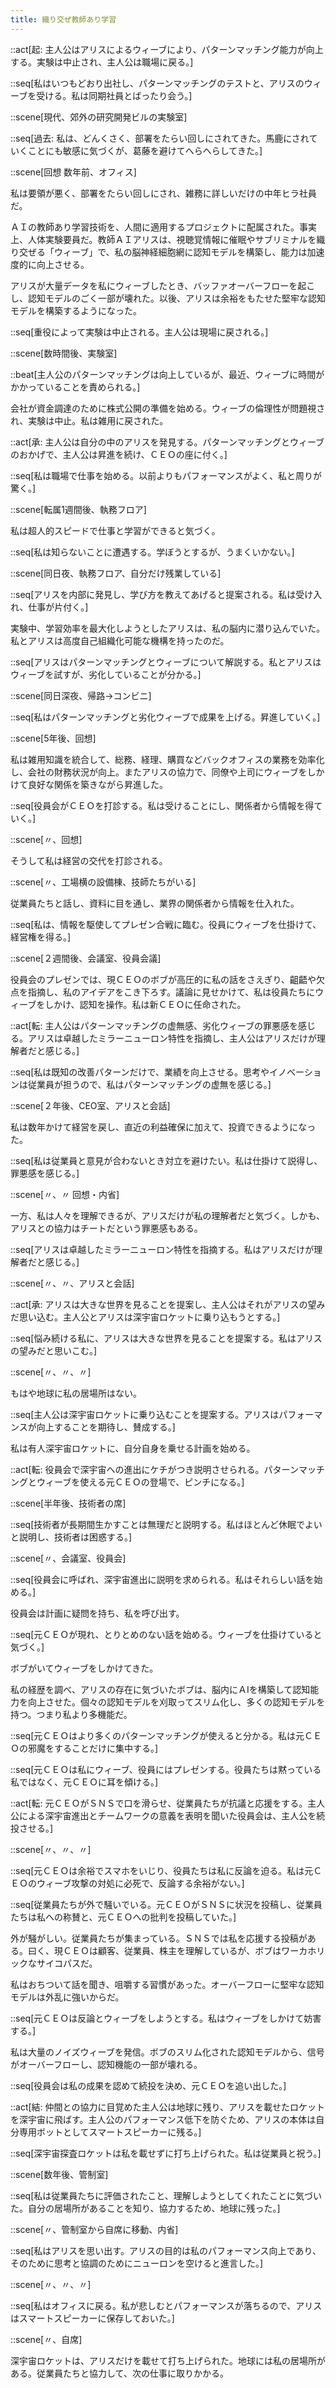 ```yaml
---
title: 織り交ぜ教師あり学習
---
```


::act[起: 主人公はアリスによるウィーブにより、パターンマッチング能力が向上する。実験は中止され、主人公は職場に戻る。]

::seq[私はいつもどおり出社し、パターンマッチングのテストと、アリスのウィーブを受ける。私は同期社員とばったり会う。]

::scene[現代、郊外の研究開発ビルの実験室]


::seq[過去: 私は、どんくさく、部署をたらい回しにされてきた。馬鹿にされていくことにも敏感に気づくが、葛藤を避けてへらへらしてきた。]

::scene[回想 数年前、オフィス]

私は要領が悪く、部署をたらい回しにされ、雑務に詳しいだけの中年ヒラ社員だ。

ＡＩの教師あり学習技術を、人間に適用するプロジェクトに配属された。事実上、人体実験要員だ。教師ＡＩアリスは、視聴覚情報に催眠やサブリミナルを織り交ぜる「ウィーブ」で、私の脳神経細胞網に認知モデルを構築し、能力は加速度的に向上させる。

アリスが大量データを私にウィーブしたとき、バッファオーバーフローを起こし、認知モデルのごく一部が壊れた。以後、アリスは余裕をもたせた堅牢な認知モデルを構築するようになった。

::seq[重役によって実験は中止される。主人公は現場に戻される。]

::scene[数時間後、実験室]

::beat[主人公のパターンマッチングは向上しているが、最近、ウィーブに時間がかかっていることを責められる。]

会社が資金調達のために株式公開の準備を始める。ウィーブの倫理性が問題視され、実験は中止。私は雑用に戻された。

::act[承: 主人公は自分の中のアリスを発見する。パターンマッチングとウィーブのおかげで、主人公は昇進を続け、ＣＥＯの座に付く。]

::seq[私は職場で仕事を始める。以前よりもパフォーマンスがよく、私と周りが驚く。]

::scene[転属1週間後、執務フロア]

私は超人的スピードで仕事と学習ができると気づく。

::seq[私は知らないことに遭遇する。学ぼうとするが、うまくいかない。]

::scene[同日夜、執務フロア、自分だけ残業している]

::seq[アリスを内部に発見し、学び方を教えてあげると提案される。私は受け入れ、仕事が片付く。]

実験中、学習効率を最大化しようとしたアリスは、私の脳内に潜り込んでいた。私とアリスは高度自己組織化可能な機構を持ったのだ。

::seq[アリスはパターンマッチングとウィーブについて解説する。私とアリスはウィーブを試すが、劣化していることが分かる。]

::scene[同日深夜、帰路→コンビニ]

::seq[私はパターンマッチングと劣化ウィーブで成果を上げる。昇進していく。]

::scene[5年後、回想]

私は雑用知識を統合して、総務、経理、購買などバックオフィスの業務を効率化し、会社の財務状況が向上。またアリスの協力で、同僚や上司にウィーブをしかけて良好な関係を築きながら昇進した。

::seq[役員会がＣＥＯを打診する。私は受けることにし、関係者から情報を得ていく。]

::scene[〃、回想]

そうして私は経営の交代を打診される。

::scene[〃、工場横の設備棟、技師たちがいる]

従業員たちと話し、資料に目を通し、業界の関係者から情報を仕入れた。

::seq[私は、情報を駆使してプレゼン合戦に臨む。役員にウィーブを仕掛けて、経営権を得る。]

::scene[２週間後、会議室、役員会議]

役員会のプレゼンでは、現ＣＥＯのボブが高圧的に私の話をさえぎり、齟齬や欠点を指摘し、私のアイデアをこき下ろす。議論に見せかけて、私は役員たちにウィーブをしかけ、認知を操作。私は新ＣＥＯに任命された。

::act[転: 主人公はパターンマッチングの虚無感、劣化ウィーブの罪悪感を感じる。アリスは卓越したミラーニューロン特性を指摘し、主人公はアリスだけが理解者だと感じる。]

::seq[私は既知の改善パターンだけで、業績を向上させる。思考やイノベーションは従業員が担うので、私はパターンマッチングの虚無を感じる。]

::scene[２年後、CEO室、アリスと会話]

私は数年かけて経営を戻し、直近の利益確保に加えて、投資できるようになった。

::seq[私は従業員と意見が合わないとき対立を避けたい。私は仕掛けて説得し、罪悪感を感じる。]

::scene[〃、〃 回想・内省]

一方、私は人々を理解できるが、アリスだけが私の理解者だと気づく。しかも、アリスとの協力はチートだという罪悪感もある。

::seq[アリスは卓越したミラーニューロン特性を指摘する。私はアリスだけが理解者だと感じる。]

::scene[〃、〃、アリスと会話]


::act[承: アリスは大きな世界を見ることを提案し、主人公はそれがアリスの望みだ思い込む。主人公とアリスは深宇宙ロケットに乗り込もうとする。]

::seq[悩み続ける私に、アリスは大きな世界を見ることを提案する。私はアリスの望みだと思いこむ。]

::scene[〃、〃、〃]

もはや地球に私の居場所はない。

::seq[主人公は深宇宙ロケットに乗り込むことを提案する。アリスはパフォーマンスが向上することを期待し、賛成する。]

私は有人深宇宙ロケットに、自分自身を乗せる計画を始める。

::act[転: 役員会で深宇宙への進出にケチがつき説明させられる。パターンマッチングとウィーブを使える元ＣＥＯの登場で、ピンチになる。]

::scene[半年後、技術者の席]

::seq[技術者が長期間生かすことは無理だと説明する。私はほとんど休眠でよいと説明し、技術者は困惑する。]

::scene[〃、会議室、役員会]

::seq[役員会に呼ばれ、深宇宙進出に説明を求められる。私はそれらしい話を始める。]

役員会は計画に疑問を持ち、私を呼び出す。

::seq[元ＣＥＯが現れ、とりとめのない話を始める。ウィーブを仕掛けていると気づく。]

ボブがいてウィーブをしかけてきた。

私の経歴を調べ、アリスの存在に気づいたボブは、脳内にＡIを構築して認知能力を向上させた。個々の認知モデルを刈取ってスリム化し、多くの認知モデルを持つ。つまり私より多機能だ。

::seq[元ＣＥＯはより多くのパターンマッチングが使えると分かる。私は元ＣＥＯの邪魔をすることだけに集中する。]

::seq[元ＣＥＯは私にウィーブ、役員にはプレゼンする。役員たちは黙っている私ではなく、元ＣＥＯに耳を傾ける。]

::act[転: 元ＣＥＯがＳＮＳで口を滑らせ、従業員たちが抗議と応援をする。主人公による深宇宙進出とチームワークの意義を表明を聞いた役員会は、主人公を続投させる。]

::scene[〃、〃、〃]

::seq[元ＣＥＯは余裕でスマホをいじり、役員たちは私に反論を迫る。私は元ＣＥＯのウィーブ攻撃の対処に必死で、反論する余裕がない。]

::seq[従業員たちが外で騒いでいる。元ＣＥＯがＳＮＳに状況を投稿し、従業員たちは私への称賛と、元ＣＥＯへの批判を投稿していた。]

外が騒がしい。従業員たちが集まっている。ＳＮＳでは私を応援する投稿がある。曰く、現ＣＥＯは顧客、従業員、株主を理解しているが、ボブはワーカホリックなサイコパスだ。

私はおちついて話を聞き、咀嚼する習慣があった。オーバーフローに堅牢な認知モデルは外乱に強いからだ。

::seq[元ＣＥＯは反論とウィーブをしようとする。私はウィーブをしかけて妨害する。]

私は大量のノイズウィーブを発信。ボブのスリム化された認知モデルから、信号がオーバーフローし、認知機能の一部が壊れる。

::seq[役員会は私の成果を認めて続投を決め、元ＣＥＯを追い出した。]

::act[結: 仲間との協力に目覚めた主人公は地球に残り、アリスを載せたロケットを深宇宙に飛ばす。主人公のパフォーマンス低下を防ぐため、アリスの本体は自分専用ボットとしてスマートスピーカーに残る。]

::seq[深宇宙探査ロケットは私を載せずに打ち上げられた。私は従業員と祝う。]

::scene[数年後、管制室]

::seq[私は従業員たちに評価されたこと、理解しようとしてくれたことに気づいた。自分の居場所があることを知り、協力するため、地球に残った。]

::scene[〃、管制室から自席に移動、内省]

::seq[私はアリスを思い出す。アリスの目的は私のパフォーマンス向上であり、そのために思考と協調のためにニューロンを空けると進言した。]

::scene[〃、〃、〃]

::seq[私はオフィスに戻る。私が悲しむとパフォーマンスが落ちるので、アリスはスマートスピーカーに保存しておいた。]

::scene[〃、自席]

深宇宙ロケットは、アリスだけを載せて打ち上げられた。地球には私の居場所がある。従業員たちと協力して、次の仕事に取りかかる。
